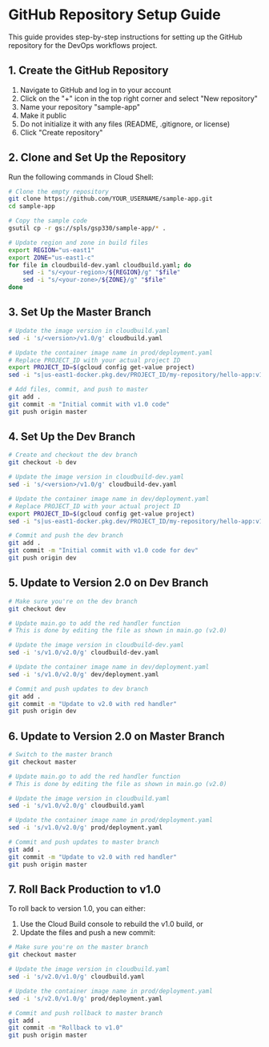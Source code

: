 # GitHub Repository Setup Guide

This guide provides step-by-step instructions for setting up the GitHub repository for the DevOps workflows project.

## 1. Create the GitHub Repository

1. Navigate to GitHub and log in to your account
2. Click on the "+" icon in the top right corner and select "New repository"
3. Name your repository "sample-app"
4. Make it public
5. Do not initialize it with any files (README, .gitignore, or license)
6. Click "Create repository"

## 2. Clone and Set Up the Repository

Run the following commands in Cloud Shell:

```bash
# Clone the empty repository
git clone https://github.com/YOUR_USERNAME/sample-app.git
cd sample-app

# Copy the sample code
gsutil cp -r gs://spls/gsp330/sample-app/* .

# Update region and zone in build files
export REGION="us-east1"
export ZONE="us-east1-c"
for file in cloudbuild-dev.yaml cloudbuild.yaml; do
    sed -i "s/<your-region>/${REGION}/g" "$file"
    sed -i "s/<your-zone>/${ZONE}/g" "$file"
done
```

## 3. Set Up the Master Branch

```bash
# Update the image version in cloudbuild.yaml
sed -i 's/<version>/v1.0/g' cloudbuild.yaml

# Update the container image name in prod/deployment.yaml
# Replace PROJECT_ID with your actual project ID
export PROJECT_ID=$(gcloud config get-value project)
sed -i "s|us-east1-docker.pkg.dev/PROJECT_ID/my-repository/hello-app:v1.0|us-east1-docker.pkg.dev/${PROJECT_ID}/my-repository/hello-app:v1.0|g" prod/deployment.yaml

# Add files, commit, and push to master
git add .
git commit -m "Initial commit with v1.0 code"
git push origin master
```

## 4. Set Up the Dev Branch

```bash
# Create and checkout the dev branch
git checkout -b dev

# Update the image version in cloudbuild-dev.yaml
sed -i 's/<version>/v1.0/g' cloudbuild-dev.yaml

# Update the container image name in dev/deployment.yaml
# Replace PROJECT_ID with your actual project ID
export PROJECT_ID=$(gcloud config get-value project)
sed -i "s|us-east1-docker.pkg.dev/PROJECT_ID/my-repository/hello-app:v1.0|us-east1-docker.pkg.dev/${PROJECT_ID}/my-repository/hello-app:v1.0|g" dev/deployment.yaml

# Commit and push the dev branch
git add .
git commit -m "Initial commit with v1.0 code for dev"
git push origin dev
```

## 5. Update to Version 2.0 on Dev Branch

```bash
# Make sure you're on the dev branch
git checkout dev

# Update main.go to add the red handler function
# This is done by editing the file as shown in main.go (v2.0)

# Update the image version in cloudbuild-dev.yaml
sed -i 's/v1.0/v2.0/g' cloudbuild-dev.yaml

# Update the container image name in dev/deployment.yaml
sed -i 's/v1.0/v2.0/g' dev/deployment.yaml

# Commit and push updates to dev branch
git add .
git commit -m "Update to v2.0 with red handler"
git push origin dev
```

## 6. Update to Version 2.0 on Master Branch

```bash
# Switch to the master branch
git checkout master

# Update main.go to add the red handler function
# This is done by editing the file as shown in main.go (v2.0)

# Update the image version in cloudbuild.yaml
sed -i 's/v1.0/v2.0/g' cloudbuild.yaml

# Update the container image name in prod/deployment.yaml
sed -i 's/v1.0/v2.0/g' prod/deployment.yaml

# Commit and push updates to master branch
git add .
git commit -m "Update to v2.0 with red handler"
git push origin master
```

## 7. Roll Back Production to v1.0

To roll back to version 1.0, you can either:

1. Use the Cloud Build console to rebuild the v1.0 build, or
2. Update the files and push a new commit:

```bash
# Make sure you're on the master branch
git checkout master

# Update the image version in cloudbuild.yaml
sed -i 's/v2.0/v1.0/g' cloudbuild.yaml

# Update the container image name in prod/deployment.yaml
sed -i 's/v2.0/v1.0/g' prod/deployment.yaml

# Commit and push rollback to master branch
git add .
git commit -m "Rollback to v1.0"
git push origin master
```

